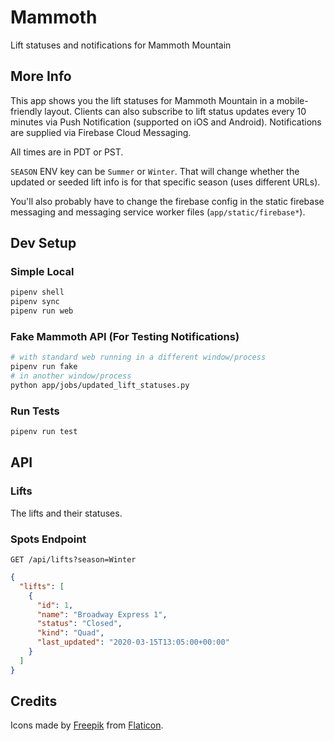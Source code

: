 # Mammoth

Lift statuses and notifications for Mammoth Mountain

## More Info

This app shows you the lift statuses for Mammoth Mountain in a mobile-friendly layout. Clients can also subscribe to lift status updates every 10 minutes via Push Notification (supported on iOS and Android). Notifications are supplied via Firebase Cloud Messaging.

All times are in PDT or PST.

`SEASON` ENV key can be `Summer` or `Winter`. That will change whether the updated or seeded lift info is for that specific season (uses different URLs).

You'll also probably have to change the firebase config in the static firebase messaging and messaging service worker files (`app/static/firebase*`).

## Dev Setup

### Simple Local

```sh
pipenv shell
pipenv sync
pipenv run web
```

### Fake Mammoth API (For Testing Notifications)

```sh
# with standard web running in a different window/process
pipenv run fake
# in another window/process
python app/jobs/updated_lift_statuses.py
```

### Run Tests

```sh
pipenv run test
```

## API

### Lifts

The lifts and their statuses.

### Spots Endpoint

`GET /api/lifts?season=Winter`

```json
{
  "lifts": [
    {
      "id": 1,
      "name": "Broadway Express 1",
      "status": "Closed",
      "kind": "Quad",
      "last_updated": "2020-03-15T13:05:00+00:00"
    }
  ]
}
```

## Credits

Icons made by [Freepik](https://www.flaticon.com/authors/freepik) from [Flaticon](https://www.flaticon.com).
